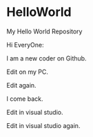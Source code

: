 # HelloWorld
My Hello World Repository


Hi EveryOne:

I am a new coder on Github.

Edit on my PC.

Edit again.

I come back.

Edit in visual studio.

Edit in visual studio again.